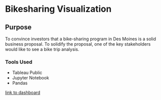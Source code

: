 # Bikesharing Visualization

## Purpose
To convince investors that a bike-sharing program in Des Moines is a solid business proposal. To solidify the proposal, one of the key stakeholders would like to see a bike trip analysis.

### Tools Used
* Tableau Public
* Jupyter Notebook
* Pandas

[link to dashboard](https://public.tableau.com/views/Bikesharingchallenge_16561810030240/BikeshareStory?:language=en-US&:display_count=n&:origin=viz_share_link)

